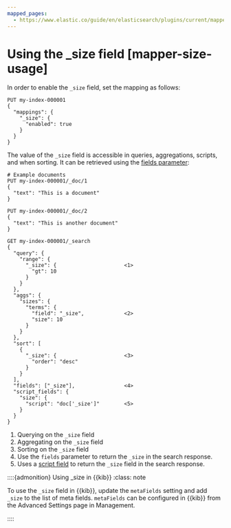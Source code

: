 ```yaml
---
mapped_pages:
  - https://www.elastic.co/guide/en/elasticsearch/plugins/current/mapper-size-usage.html
---
```


# Using the _size field [mapper-size-usage]

In order to enable the `_size` field, set the mapping as follows:

```console
PUT my-index-000001
{
  "mappings": {
    "_size": {
      "enabled": true
    }
  }
}
```

The value of the `_size` field is accessible in queries, aggregations, scripts, and when sorting. It can be retrieved using the [fields parameter](/reference/elasticsearch/rest-apis/retrieve-selected-fields.md#search-fields-param):

```console
# Example documents
PUT my-index-000001/_doc/1
{
  "text": "This is a document"
}

PUT my-index-000001/_doc/2
{
  "text": "This is another document"
}

GET my-index-000001/_search
{
  "query": {
    "range": {
      "_size": {                      <1>
        "gt": 10
      }
    }
  },
  "aggs": {
    "sizes": {
      "terms": {
        "field": "_size",             <2>
        "size": 10
      }
    }
  },
  "sort": [
    {
      "_size": {                      <3>
        "order": "desc"
      }
    }
  ],
  "fields": ["_size"],                <4>
  "script_fields": {
    "size": {
      "script": "doc['_size']"        <5>
    }
  }
}
```

1. Querying on the `_size` field
2. Aggregating on the `_size` field
3. Sorting on the `_size` field
4. Use the `fields` parameter to return the `_size` in the search response.
5. Uses a [script field](/reference/elasticsearch/rest-apis/retrieve-selected-fields.md#script-fields) to return the `_size` field in the search response.


::::{admonition} Using _size in {{kib}}
:class: note

To use the `_size` field in {{kib}}, update the `metaFields` setting and add `_size` to the list of meta fields. `metaFields` can be configured in {{kib}} from the Advanced Settings page in Management.

::::


